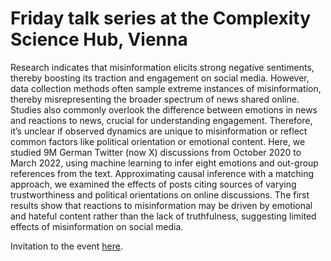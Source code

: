 # Friday talk series at the Complexity Science Hub, Vienna

Research indicates that misinformation elicits strong negative sentiments, thereby boosting its traction and engagement on social media. However, data collection methods often sample extreme instances of misinformation, thereby misrepresenting the broader spectrum of news shared online. Studies also commonly overlook the difference between emotions in news and reactions to news, crucial for understanding engagement. Therefore, it’s unclear if observed dynamics are unique to misinformation or reflect common factors like political orientation or emotional content. Here, we studied 9M German Twitter (now X) discussions from October 2020 to March 2022, using machine learning to infer eight emotions and out-group references from the text. Approximating causal inference with a matching approach, we examined the effects of posts citing sources of varying trustworthiness and political orientations on online discussions. The first results show that reactions to misinformation may be driven by emotional and hateful content rather than the lack of truthfulness, suggesting limited effects of misinformation on social media.

Invitation to the event [here](https://csh.ac.at/events/effects-of-misinformation-on-online-discussions/).
